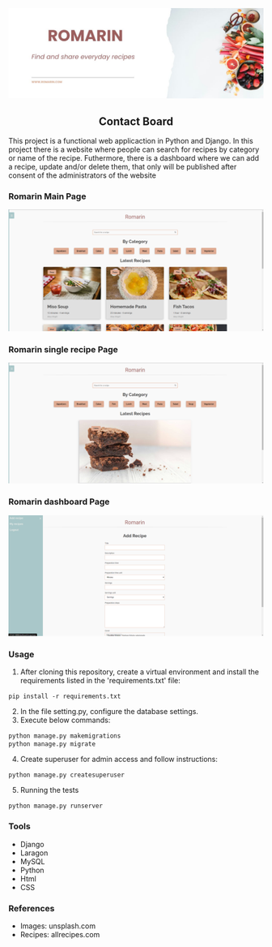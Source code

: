 ![Romarin Board Banner Image](/base_static/global/images/Githeader.jpg)
<h2 align='center'>Contact Board</h2>

This project is a functional web applicaction in Python and Django. In this project there is a website where people can search for recipes by category or name of the recipe. Futhermore, there is a dashboard where we can add a recipe, update and/or delete them, that only will be published after consent of the administrators of the website


### Romarin Main Page
![Romarin main Image](/base_static/global/images/romarin_home.png)

### Romarin single recipe Page
![Romarin single_recipe Image](/base_static/global/images/single_recipe.png)

### Romarin dashboard Page
![Romarin dashboard Image](/base_static/global/images/romarin_dashboard.png)

### Usage

1. After cloning this repository, create a virtual environment and install the requirements listed in the 'requirements.txt' file:

```
pip install -r requirements.txt
```

2. In the file setting.py, configure the database settings.
3. Execute below commands:

```
python manage.py makemigrations
python manage.py migrate
```

4. Create superuser for admin access and follow instructions:

```
python manage.py createsuperuser
```

5. Running the tests
   
```
python manage.py runserver
```

### Tools
+ Django
+ Laragon
+ MySQL
+ Python
+ Html
+ CSS

### References
+ Images: unsplash.com
+ Recipes: allrecipes.com

